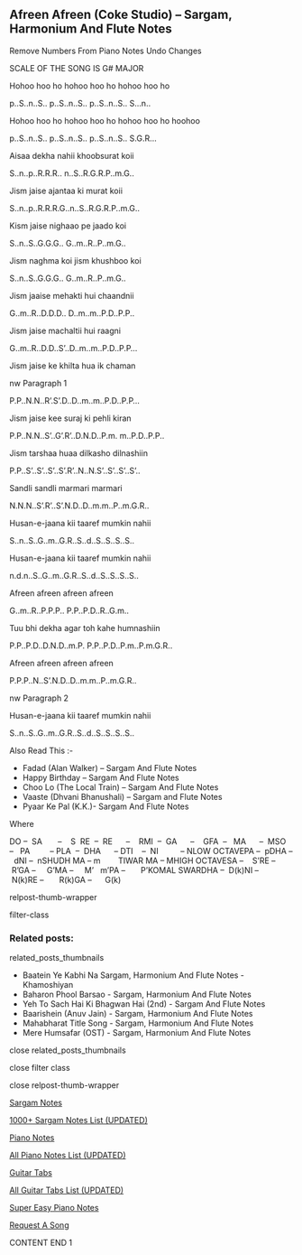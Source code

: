 
## Afreen Afreen (Coke Studio) – Sargam, Harmonium And Flute Notes

Remove Numbers From Piano Notes
Undo Changes

SCALE OF THE SONG IS G# MAJOR

Hohoo hoo ho hohoo hoo ho hohoo hoo ho

p..S..n..S.. p..S..n..S.. p..S..n..S.. S…n..

Hohoo hoo ho hohoo hoo ho hohoo hoo ho hoohoo

p..S..n..S.. p..S..n..S.. p..S..n..S.. S.G.R…

Aisaa dekha nahii khoobsurat koii

S..n..p..R.R.R.. n..S..R.G.R.P..m.G..

Jism jaise ajantaa ki murat koii

S..n..p..R.R.R.G..n..S..R.G.R.P..m.G..

Kism jaise nighaao pe jaado koi

S..n..S..G.G.G.. G..m..R..P..m.G..

Jism naghma koi jism khushboo koi

S..n..S..G.G.G.. G..m..R..P..m.G..

Jism jaaise mehakti hui chaandnii

G..m..R..D.D.D.. D..m..m..P.D..P.P..

Jism jaise machaltii hui raagni

G..m..R..D.D..S’..D..m..m..P.D..P.P…

Jism jaise ke khilta hua ik chaman

nw Paragraph 1

P.P..N.N..R’.S’.D..D..m..m..P.D..P.P…

Jism jaise kee suraj ki pehli kiran

P.P..N.N..S’..G’.R’..D.N.D..P.m. m..P.D..P.P..

Jism tarshaa huaa dilkasho dilnashiin

P.P..S’..S’..S’..S’.R’..N..N.S’..S’..S’..S’..

Sandli sandli marmari marmari

N.N.N..S’.R’..S’.N.D..D..m.m..P..m.G.R..

Husan-e-jaana kii taaref mumkin nahii

S..n..S..G..m..G.R..S..d..S..S..S..S..

Husan-e-jaana kii taaref mumkin nahii

n.d.n..S..G..m..G.R..S..d..S..S..S..S..

Afreen afreen afreen afreen

G..m..R..P.P.P.. P.P..P.D..R..G.m..

Tuu bhi dekha agar toh kahe humnashiin

P.P..P.D..D.N.D..m.P. P.P..P.D..P.m..P.m.G.R..

Afreen afreen afreen afreen

P.P.P..N..S’.N.D..D..m.m..P..m.G.R..

nw Paragraph 2

Husan-e-jaana kii taaref mumkin nahii

S..n..S..G..m..G.R..S..d..S..S..S..S..



Also Read This :-



* Fadad (Alan Walker) – Sargam And Flute Notes
* Happy Birthday – Sargam And Flute Notes
* Choo Lo (The Local Train) – Sargam And Flute Notes
* Vaaste (Dhvani Bhanushali) – Sargam and Flute Notes
* Pyaar Ke Pal (K.K.)- Sargam And Flute Notes

Where



DO –  SA       –    S  RE  –  RE      –    RMI  –  GA      –    GFA  –   MA      –  MSO  –   PA         – PLA  –  DHA      – DTI    –  NI          – NLOW OCTAVEPA –  pDHA –  dNI –  nSHUDH MA – m        TIWAR MA – MHIGH OCTAVESA –    S’RE –     R’GA –     G’MA –     M’   m’PA –       P’KOMAL SWARDHA –  D(k)NI –       N(k)RE –       R(k)GA –      G(k)



relpost-thumb-wrapper

filter-class

### Related posts:

related_posts_thumbnails

* Baatein Ye Kabhi Na Sargam, Harmonium And Flute Notes - Khamoshiyan
* Baharon Phool Barsao - Sargam, Harmonium And Flute Notes
* Yeh To Sach Hai Ki Bhagwan Hai (2nd) - Sargam And Flute Notes
* Baarishein (Anuv Jain) - Sargam, Harmonium And Flute Notes
* Mahabharat Title Song - Sargam, Harmonium And Flute Notes
* Mere Humsafar (OST) - Sargam, Harmonium And Flute Notes

close related_posts_thumbnails

close filter class

close relpost-thumb-wrapper

[Sargam Notes](https://www.notationsworld.com/sargam-notes.html)

[1000+ Sargam Notes List (UPDATED)](https://www.notationsworld.com/all-songs-list-sargam-notes.html)

[Piano Notes](https://www.notationsworld.com/piano-notes.html)

[All Piano Notes List (UPDATED)](https://www.notationsworld.com/all-songs-list-piano-notes.html)

[Guitar Tabs](https://www.notationsworld.com/guitar-tabs.html)

[All Guitar Tabs List (UPDATED)](https://www.notationsworld.com/all-songs-list-guitar-tabs.html)

[Super Easy Piano Notes](https://studywall.in/)

[Request A Song](https://www.notationsworld.com/request-a-song.html)

CONTENT END 1

